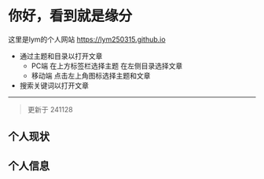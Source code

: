# 你好，看到就是缘分

这里是lym的个人网站 <https://lym250315.github.io>

- 通过主题和目录以打开文章
    - PC端 在上方标签栏选择主题 在左侧目录选择文章
    - 移动端 点击左上角图标选择主题和文章
- 搜索关键词以打开文章

---

> 更新于 241128

## 个人现状


## 个人信息

